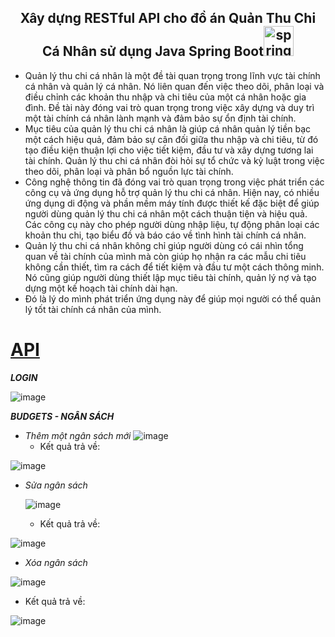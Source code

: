 
<h2 align="center">Xây dựng RESTful API cho đồ án Quản Thu Chi Cá Nhân sử dụng Java Spring Boot<a href="https://spring.io/learn" name="spring boot" ><img width="48" height="48" src="https://img.icons8.com/color/48/spring-logo.png" alt="spring-logo"/></a></h2>

- Quản lý thu chi cá nhân là một đề tài quan trọng trong lĩnh vực tài chính cá nhân và quản lý cá nhân. Nó liên quan đến việc theo dõi, phân loại và điều chỉnh các khoản thu nhập và chi tiêu của một cá nhân hoặc gia đình. Đề tài này đóng vai trò quan trọng trong việc xây dựng và duy trì một tài chính cá nhân lành mạnh và đảm bảo sự ổn định tài chính.
- Mục tiêu của quản lý thu chi cá nhân là giúp cá nhân quản lý tiền bạc một cách hiệu quả, đảm bảo sự cân đối giữa thu nhập và chi tiêu, từ đó tạo điều kiện thuận lợi cho việc tiết kiệm, đầu tư và xây dựng tương lai tài chính. Quản lý thu chi cá nhân đòi hỏi sự tổ chức và kỷ luật trong việc theo dõi, phân loại và phân bổ nguồn lực tài chính.
- Công nghệ thông tin đã đóng vai trò quan trọng trong việc phát triển các công cụ và ứng dụng hỗ trợ quản lý thu chi cá nhân. Hiện nay, có nhiều ứng dụng di động và phần mềm máy tính được thiết kế đặc biệt để giúp người dùng quản lý thu chi cá nhân một cách thuận tiện và hiệu quả. Các công cụ này cho phép người dùng nhập liệu, tự động phân loại các khoản thu chi, tạo biểu đồ và báo cáo về tình hình tài chính cá nhân.
- Quản lý thu chi cá nhân không chỉ giúp người dùng có cái nhìn tổng quan về tài chính của mình mà còn giúp họ nhận ra các mẫu chi tiêu không cần thiết, tìm ra cách để tiết kiệm và đầu tư một cách thông minh. Nó cũng giúp người dùng thiết lập mục tiêu tài chính, quản lý nợ và tạo dựng một kế hoạch tài chính dài hạn.
- Đó là lý do mình phát triển ứng dụng này để giúp mọi người có thể quản lý tốt tài chính cá nhân của mình.

# [**API**](#api)

***LOGIN***

  ![image](https://github.com/TranHuuTruong2904/QuanLyThuChiCaNhan_API/assets/83656656/6534653e-6548-4e8a-ba11-daaab5d9a6c6)

***BUDGETS - NGÂN SÁCH***
- *Thêm một ngân sách mới*
  ![image](https://github.com/TranHuuTruong2904/QuanLyThuChiCaNhan_API/assets/83656656/d74d553f-9d33-40c9-b168-621e17b7f175)
  - Kết quả trả về:
 
![image](https://github.com/TranHuuTruong2904/QuanLyThuChiCaNhan_API/assets/83656656/433afb58-9e11-45ae-a838-6184f615ad97)


- *Sửa ngân sách*

  ![image](https://github.com/TranHuuTruong2904/QuanLyThuChiCaNhan_API/assets/83656656/b5461288-1f8b-445d-8ade-4c24f6818261)

  - Kết quả trả về:
 
![image](https://github.com/TranHuuTruong2904/QuanLyThuChiCaNhan_API/assets/83656656/7ccff7b1-96f2-4e50-ba47-dfc512e6b9e6)


- *Xóa ngân sách*

![image](https://github.com/TranHuuTruong2904/QuanLyThuChiCaNhan_API/assets/83656656/b5461288-1f8b-445d-8ade-4c24f6818261)

  - Kết quả trả về:

 ![image](https://github.com/TranHuuTruong2904/QuanLyThuChiCaNhan_API/assets/83656656/169cde49-9806-497e-bba9-77a49b062bc0)






